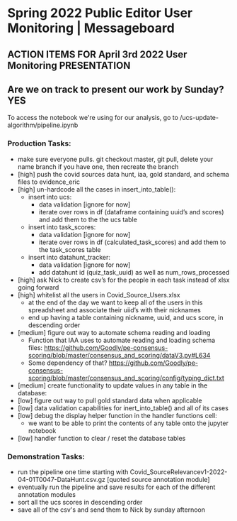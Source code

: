 # Spring 2022 Public Editor User Monitoring | Messageboard

## ACTION ITEMS FOR April 3rd 2022 User Monitoring PRESENTATION
## Are we on track to present our work by Sunday? YES

To access the notebook we're using for our analysis, go to /ucs-update-algorithm/pipeline.ipynb

### Production Tasks:
- make sure everyone pulls. git checkout master, git pull, delete your name branch if you have one, then recreate the branch 
- [high] push the covid sources data hunt, iaa, gold standard, and schema files to evidence_eric
- [high] un-hardcode all the cases in insert_into_table():
    - insert into ucs: 
        - data validation [ignore for now]
        - iterate over rows in df (dataframe containing uuid’s and scores) and add them to the the ucs table
    - insert into task_scores:
        - data validation [ignore for now]
        - iterate over rows in df (calculated_task_scores) and add them to the task_scores table
    - insert into datahunt_tracker:
        - data validation [ignore for now]
        - add datahunt id (quiz_task_uuid) as well as num_rows_processed
- [high] ask Nick to create csv’s for the people in each task instead of xlsx going forward
- [high] whitelist all the users in Covid_Source_Users.xlsx
    - at the end of the day we want to keep all of the users in this spreadsheet and associate their uiid’s with their nicknames
    - end up having a table containing nickname, uuid, and ucs score, in descending order
- [medium] figure out way to automate schema reading and loading
    - Function that IAA uses to automate reading and loading schema files: https://github.com/Goodly/pe-consensus-scoring/blob/master/consensus_and_scoring/dataV3.py#L634
    -  Some dependency of that? https://github.com/Goodly/pe-consensus-scoring/blob/master/consensus_and_scoring/config/typing_dict.txt
- [medium] create functionality to update values in any table in the database:
- [low] figure out way to pull gold standard data when applicable
- [low] data validation capabilities for inert_into_table() and all of its cases
- [low] debug the display helper function in the handler functions cell:
    - we want to be able to print the contents of any table onto the jupyter notebook
- [low] handler function to clear / reset the database tables

### Demonstration Tasks:
- run the pipeline one time starting with Covid_SourceRelevancev1-2022-04-01T0047-DataHunt.csv.gz [quoted source annotation module]
- eventually run the pipeline and save results for each of the different annotation modules
- sort all the ucs scores in descending order
- save all of the csv's and send them to Nick by sunday afternoon
